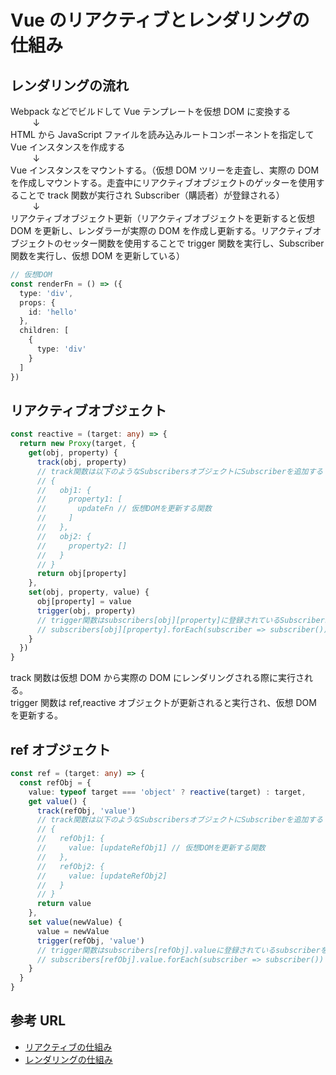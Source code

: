 # Vue のリアクティブとレンダリングの仕組み

## レンダリングの流れ

Webpack などでビルドして Vue テンプレートを仮想 DOM に変換する  
&nbsp; &nbsp; &nbsp; &nbsp; &nbsp;↓  
HTML から JavaScript ファイルを読み込みルートコンポーネントを指定して Vue インスタンスを作成する  
&nbsp; &nbsp; &nbsp; &nbsp; &nbsp;↓  
Vue インスタンスをマウントする。（仮想 DOM ツリーを走査し、実際の DOM を作成しマウントする。走査中にリアクティブオブジェクトのゲッターを使用することで track 関数が実行され Subscriber（購読者）が登録される）  
&nbsp; &nbsp; &nbsp; &nbsp; &nbsp;↓  
リアクティブオブジェクト更新（リアクティブオブジェクトを更新すると仮想 DOM を更新し、レンダラーが実際の DOM を作成し更新する。リアクティブオブジェクトのセッター関数を使用することで trigger 関数を実行し、Subscriber 関数を実行し、仮想 DOM を更新している）

```typescript
// 仮想DOM
const renderFn = () => ({
  type: 'div',
  props: {
    id: 'hello'
  },
  children: [
    {
      type: 'div'
    }
  ]
})
```

## リアクティブオブジェクト

```typescript
const reactive = (target: any) => {
  return new Proxy(target, {
    get(obj, property) {
      track(obj, property)
      // track関数は以下のようなSubscribersオブジェクトにSubscriberを追加する
      // {
      //   obj1: {
      //     property1: [
      //       updateFn // 仮想DOMを更新する関数
      //     ]
      //   },
      //   obj2: {
      //     property2: []
      //   }
      // }
      return obj[property]
    },
    set(obj, property, value) {
      obj[property] = value
      trigger(obj, property)
      // trigger関数はsubscribers[obj][property]に登録されているSubscribersを実行する
      // subscribers[obj][property].forEach(subscriber => subscriber())
    }
  })
}
```

track 関数は仮想 DOM から実際の DOM にレンダリングされる際に実行される。  
trigger 関数は ref,reactive オブジェクトが更新されると実行され、仮想 DOM を更新する。

## ref オブジェクト

```typescript
const ref = (target: any) => {
  const refObj = {
    value: typeof target === 'object' ? reactive(target) : target,
    get value() {
      track(refObj, 'value')
      // track関数は以下のようなSubscribersオブジェクトにSubscriberを追加する
      // {
      //   refObj1: {
      //     value: [updateRefObj1] // 仮想DOMを更新する関数
      //   },
      //   refObj2: {
      //     value: [updateRefObj2]
      //   }
      // }
      return value
    },
    set value(newValue) {
      value = newValue
      trigger(refObj, 'value')
      // trigger関数はsubscribers[refObj].valueに登録されているsubscriberを実行する
      // subscribers[refObj].value.forEach(subscriber => subscriber())
    }
  }
}
```

## 参考 URL

- [リアクティブの仕組み](https://ja.vuejs.org/guide/extras/reactivity-in-depth.html)
- [レンダリングの仕組み](https://ja.vuejs.org/guide/extras/rendering-mechanism.html)
